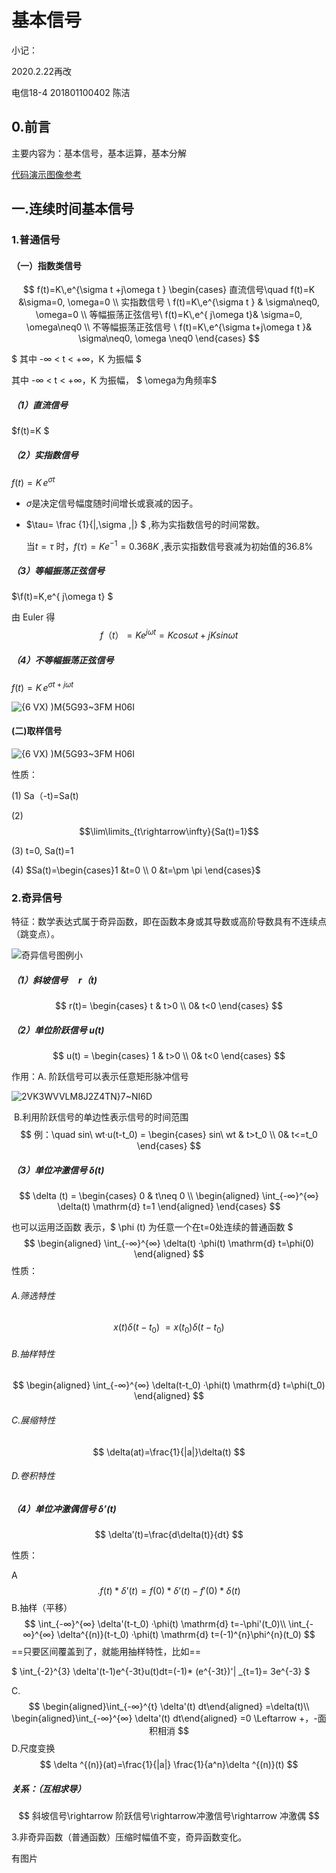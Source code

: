 # 基本信号

小记：

2020.2.22再改

电信18-4 201801100402 陈洁

## 0.前言

主要内容为：基本信号，基本运算，基本分解

[代码演示图像参考](https://www.cnblogs.com/rynerlute/p/11831894.html)

## 一.连续时间基本信号

### 1.普通信号

#### （一）指数类信号


$$
f(t)=K\,e^{\sigma t +j\omega t } \begin{cases}
直流信号\quad f(t)=K &\sigma=0, \omega=0   \\
实指数信号 \ f(t)=K\,e^{\sigma t  } & \sigma\neq0, \omega=0  \\
等幅振荡正弦信号\ f(t)=K\,e^{ j\omega t}& \sigma=0, \omega\neq0 \\
不等幅振荡正弦信号 \  f(t)=K\,e^{\sigma t+j\omega t }& \sigma\neq0, \omega \neq0 
\end{cases}
$$

$ 其中  -∞ < t < +∞，K 为振幅 $	

 其中  -∞ < t < +∞，K 为振幅，  $ \omega为角频率$



##### （1）直流信号

 $f(t)=K $

##### （2）实指数信号    

  $f(t)=K\,e^{\sigma t}$

- $\sigma$是决定信号幅度随时间增长或衰减的因子。

- $\tau= \frac {1}{|\,\sigma \,|}  $ ,称为实指数信号的时间常数。

  当$t= \tau$ 时，$f(\tau)= K e^{-1}=0.368K$ ,表示实指数信号衰减为初始值的36.8%

#####  （3）等幅振荡正弦信号

$\f(t)=K\,e^{ j\omega t} $

由 Euler 得 
$$
f（t）=Ke^{j\omega t}=Kcos \omega t+jKsin\omega t
$$

##### （4）不等幅振荡正弦信号  

$f(t)=K\,e^{\sigma t+j\omega t}$

![{6 VX) )M{5G93~3FM H06I](https://img-blog.csdnimg.cn/20200130152426211.png)



#### (二)取样信号

![{6 VX) )M{5G93~3FM H06I](https://img-blog.csdnimg.cn/20200130202154176.png)

性质：

(1) Sa（-t)=Sa(t)

(2)$$\lim\limits_{t\rightarrow\infty}{Sa(t)=1}$$

(3) t=0, Sa(t)=1

(4) $Sa(t)=\begin{cases}1 &t=0 \\ 0 &t=\pm \pi  \end{cases}$



### 2.奇异信号

特征：数学表达式属于奇异函数，即在函数本身或其导数或高阶导数具有不连续点（跳变点）。

![奇异信号图例小](https://img-blog.csdnimg.cn/20200130171815188.png)

##### （1）斜坡信号$\quad r（t)$

$$
r(t)= \begin{cases}
t & t>0 \\
0& t<0
\end{cases}
$$

##### （2）单位阶跃信号  $u(t)$

$$
u(t) = \begin{cases}
1 & t>0 \\
0& t<0
\end{cases}
$$

作用：A. 阶跃信号可以表示任意矩形脉冲信号

![2VK3WVVLM8J2Z4TN}7~NI6D](https://user-images.githubusercontent.com/51468122/73436872-46c1b500-4386-11ea-95b2-c6c95cb0475c.png)

​			B.利用阶跃信号的单边性表示信号的时间范围
$$
例：\quad sin\ wt·u(t-t_0) = \begin{cases}
sin\ wt & t>t_0 \\
0& t<=t_0
\end{cases}
$$

##### （3）单位冲激信号 $\delta(t)$

$$
\delta (t) = \begin{cases}
0 & t\neq 0 \\
\begin{aligned}
   \int_{-∞}^{∞} \delta(t)  \mathrm{d} t=1
\end{aligned}
\end{cases}
$$

也可以运用泛函数 表示，$  \phi (t) 为任意一个在t=0处连续的普通函数 $
$$
\begin{aligned}
   \int_{-∞}^{∞} \delta(t)  ·\phi(t)  \mathrm{d} t=\phi(0)
\end{aligned}
$$
性质：

###### A.筛选特性

$$
x(t)\delta(t-t_0)\ = x(t_0)\delta(t-t_0)
$$



###### B.抽样特性

$$
\begin{aligned}
   \int_{-∞}^{∞} \delta(t-t_0)  ·\phi(t)  \mathrm{d} t=\phi(t_0)
\end{aligned}
$$

###### C.展缩特性

$$
\delta(at)=\frac{1}{|a|}\delta(t)
$$

###### D.卷积特性



##### （4）单位冲激偶信号 $\delta’(t)$

$$
\delta’(t)=\frac{d\delta(t)}{dt}
$$

性质：

A
$$
.f(t) *  \delta’(t)= f(0)* \delta’(t) -f'(0)* \delta(t)
$$
B.抽样（平移）
$$
\int_{-∞}^{∞} \delta'(t-t_0)  ·\phi(t)  \mathrm{d} t=-\phi'(t_0)\\
   \int_{-∞}^{∞} \delta^{(n)}(t-t_0)  ·\phi(t)  \mathrm{d} t=(-1)^{n}\phi^{n}(t_0)
$$
==只要区间覆盖到了，就能用抽样特性，比如==

 $ \int_{-2}^{3} \delta'(t-1)e^{-3t}u(t)dt=(-1)* (e^{-3t})'| _{t=1}= 3e^{-3}  $

C.
$$
\begin{aligned}\int_{-∞}^{t} \delta'(t) dt\end{aligned}
=\delta(t)\\
\begin{aligned}\int_{-∞}^{∞} \delta'(t) dt\end{aligned}
=0 \Leftarrow +，-面积相消
$$
D.尺度变换
$$
\delta ^{(n)}(at)=\frac{1}{|a|} \frac{1}{a^n}\delta ^{(n)}(t)
$$


##### 关系：（互相求导）

$$
斜坡信号\rightarrow 阶跃信号\rightarrow冲激信号\rightarrow 冲激偶
$$

3.非奇异函数（普通函数）压缩时幅值不变，奇异函数变化。

有图片

